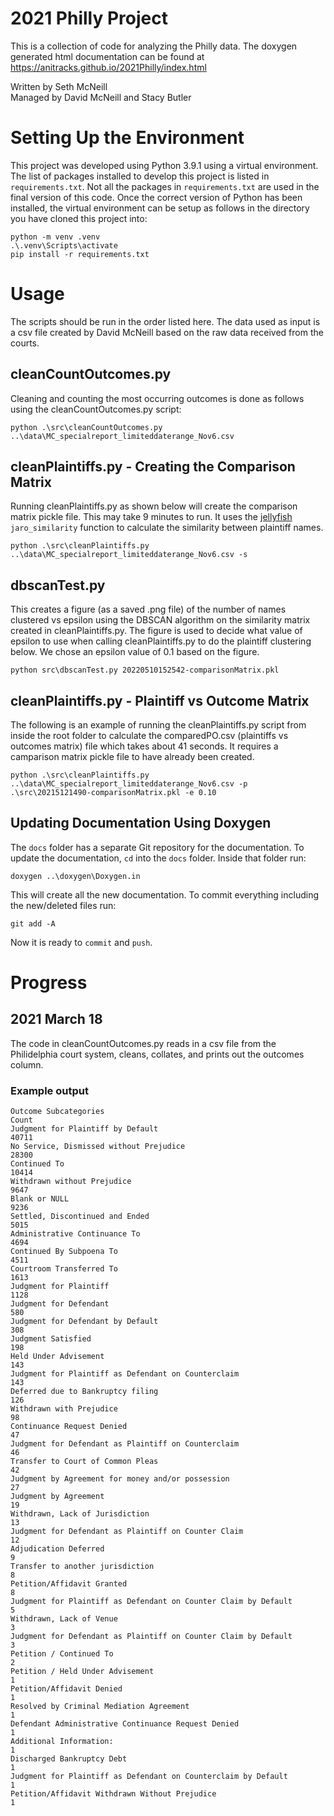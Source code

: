 
# 2021 Philly Project
This is a collection of code for analyzing the Philly data. The doxygen 
generated html documentation can be found at 
https://anitracks.github.io/2021Philly/index.html

Written by Seth McNeill  
Managed by David McNeill and Stacy Butler

# Setting Up the Environment
This project was developed using Python 3.9.1 using a virtual environment. The list of
packages installed to develop this project is listed in `requirements.txt`. Not all the 
packages in `requirements.txt` are used in the final version of this code. Once the 
correct version of Python has been installed, the virtual environment can be setup as
follows in the directory you have cloned this project into:
```
python -m venv .venv
.\.venv\Scripts\activate
pip install -r requirements.txt
```

# Usage
The scripts should be run in the order listed here. The data used as input is a 
csv file created by David McNeill based on the raw data received from the courts.

## cleanCountOutcomes.py
Cleaning and counting the most occurring outcomes is done as follows using the 
cleanCountOutcomes.py script:
```
python .\src\cleanCountOutcomes.py ..\data\MC_specialreport_limiteddaterange_Nov6.csv
```

## cleanPlaintiffs.py - Creating the Comparison Matrix 
Running cleanPlaintiffs.py as shown below will create the comparison matrix pickle
file. This may take 9 minutes to run. It uses the 
[jellyfish](https://github.com/jamesturk/jellyfish) `jaro_similarity` function
to calculate the similarity between plaintiff names.
```
python .\src\cleanPlaintiffs.py ..\data\MC_specialreport_limiteddaterange_Nov6.csv -s
```

## dbscanTest.py
This creates a figure (as a saved .png file) of the number of names clustered vs 
epsilon using the DBSCAN algorithm on the similarity matrix created in cleanPlaintiffs.py.
The figure is used to decide what value of epsilon to use when calling cleanPlaintiffs.py
to do the plaintiff clustering below. We chose an epsilon value of 0.1 based on the figure.
```
python src\dbscanTest.py 20220510152542-comparisonMatrix.pkl
```

## cleanPlaintiffs.py - Plaintiff vs Outcome Matrix
The following is an example of running the cleanPlaintiffs.py script from inside the 
root folder to calculate the comparedPO.csv (plaintiffs vs outcomes matrix) file 
which takes about 41 seconds. It requires a camparison matrix pickle file to have 
already been created.
```
python .\src\cleanPlaintiffs.py ..\data\MC_specialreport_limiteddaterange_Nov6.csv -p .\src\20215121490-comparisonMatrix.pkl -e 0.10
```

## Updating Documentation Using Doxygen
The `docs` folder has a separate Git repository for the documentation. To update the 
documentation, `cd` into the `docs` folder. Inside that folder run:
```
doxygen ..\doxygen\Doxygen.in
```
This will create all the new documentation. To commit everything including the 
new/deleted files run:
```
git add -A
```
Now it is ready to `commit` and `push`.

# Progress
## 2021 March 18 
The code in cleanCountOutcomes.py reads in a csv file
from the Philidelphia court system, cleans, collates, and prints
out the outcomes column.

### Example output
```
Outcome Subcategories                                              Count
Judgment for Plaintiff by Default                                  40711
No Service, Dismissed without Prejudice                            28300
Continued To                                                       10414
Withdrawn without Prejudice                                         9647
Blank or NULL                                                       9236
Settled, Discontinued and Ended                                     5015
Administrative Continuance To                                       4694
Continued By Subpoena To                                            4511
Courtroom Transferred To                                            1613
Judgment for Plaintiff                                              1128
Judgment for Defendant                                               580
Judgment for Defendant by Default                                    308
Judgment Satisfied                                                   198
Held Under Advisement                                                143
Judgment for Plaintiff as Defendant on Counterclaim                  143
Deferred due to Bankruptcy filing                                    126
Withdrawn with Prejudice                                              98
Continuance Request Denied                                            47
Judgment for Defendant as Plaintiff on Counterclaim                   46
Transfer to Court of Common Pleas                                     42
Judgment by Agreement for money and/or possession                     27
Judgment by Agreement                                                 19
Withdrawn, Lack of Jurisdiction                                       13
Judgment for Defendant as Plaintiff on Counter Claim                  12
Adjudication Deferred                                                  9
Transfer to another jurisdiction                                       8
Petition/Affidavit Granted                                             8
Judgment for Plaintiff as Defendant on Counter Claim by Default        5
Withdrawn, Lack of Venue                                               3
Judgment for Defendant as Plaintiff on Counter Claim by Default        3
Petition / Continued To                                                2
Petition / Held Under Advisement                                       1
Petition/Affidavit Denied                                              1
Resolved by Criminal Mediation Agreement                               1
Defendant Administrative Continuance Request Denied                    1
Additional Information:                                                1
Discharged Bankruptcy Debt                                             1
Judgment for Plaintiff as Defendant on Counterclaim by Default         1
Petition/Affidavit Withdrawn Without Prejudice                         1
```

